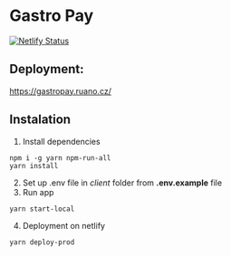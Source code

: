 # Gastro Pay

[![Netlify Status](https://api.netlify.com/api/v1/badges/4d432be8-de4f-4c1d-b14f-0c5c64e7c5c7/deploy-status)](https://app.netlify.com/sites/gastropay/deploys)

## Deployment:

https://gastropay.ruano.cz/

## Instalation

1. Install dependencies

```
npm i -g yarn npm-run-all
yarn install
```

2. Set up .env file in _client_ folder from **.env.example** file
3. Run app

```
yarn start-local
```

4. Deployment on netlify

```
yarn deploy-prod
```
